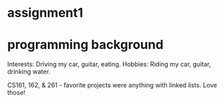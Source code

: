 # assignment1
# programming background
Interests: Driving my car, guitar, eating.  Hobbies: Riding my car, guitar, drinking water.  

CS161, 162, & 261 - favorite projects were anything with linked lists.  Love those!
